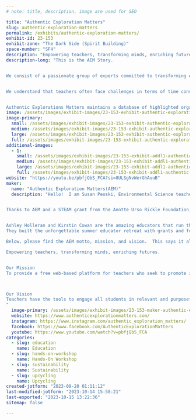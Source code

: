 ```yaml
---
# note: title, description, image are used for SEO

title: "Authentic Exploration Matters"
slug: authentic-exploration-matters
permalink: /exhibits/authentic-exploration-matters/
exhibit-id: 23-153
exhibit-zone: "The Dark Side (Spirit Building)"
space-number: "SF4"
description: "Empowering teachers, transforming minds, enriching futures."
description-long: "This is the AEM Story.


We consist of a passionate group of experts committed to transforming education. Drawing from our diverse backgrounds, we possess firsthand knowledge and experience that enable us to effectively support educational innovation. Our primary objective is to empower educators by facilitating their access to essential resources, thereby enabling them to create authentic learning opportunities within their classrooms.


​We understand that teachers often face challenges in terms of time constraints, limited resources, and financial constraints when it comes to developing compelling lessons that foster student development. Our focus is on connecting educators with cost-free resources, experiential professional development, and partnerships that enhance purposeful content engagement with classrooms.


Authentic Explorations Matters maintains a database of highlighted organizations that supply free resources and help connect teachers with the supplies and materials. We offer experiential Professional development opportunities and provide mentorship to educators seeking guidance in STEAM and sustainability initiatives."
image: /assets/images/exhibit-images/23-153-exhibit-authentic-exploration-matters-aeminwateroksign-large.png
image-primary: 
  small: /assets/images/exhibit-images/23-153-exhibit-authentic-exploration-matters-aeminwateroksign-small.png
  medium: /assets/images/exhibit-images/23-153-exhibit-authentic-exploration-matters-aeminwateroksign-medium.png
  large: /assets/images/exhibit-images/23-153-exhibit-authentic-exploration-matters-aeminwateroksign-large.png
  full: /assets/images/exhibit-images/23-153-exhibit-authentic-exploration-matters-aeminwateroksign-full.png
additional-images: 
  - 1:
    small: /assets/images/exhibit-images/23-153-exhibit-addl1-authentic-exploration-matters-aem-group-picture-small.png
    medium: /assets/images/exhibit-images/23-153-exhibit-addl1-authentic-exploration-matters-aem-group-picture-medium.png
    large: /assets/images/exhibit-images/23-153-exhibit-addl1-authentic-exploration-matters-aem-group-picture-large.png
    full: /assets/images/exhibit-images/23-153-exhibit-addl1-authentic-exploration-matters-aem-group-picture-full.png
website: "https://youtu.be/pbfjQbS_FCA?si=8ULSgNvWerGhAuuB"
maker: 
  name: "Authentic Exploration Matters(AEM)"
  description: "Hello!  I am Susan Peoski, Environmental Science teacher at Edgewater High School. I also have the privilege of being an Educator Ambassador for Authentic Exploration Matters (AEM).  I earned this title when I was selected, along with 7 other FL teachers, to attend the AEM Educator Retreat this past summer in Key Largo FL. 


Thanks to AEM and a STEAM grant from the Anntte Urso Rickle Foundation, we were able to spend one full day at Marine Lab followed by one day at the Coral Restoration Foundation.  We were immersed in hands on labs, interactive workshops, and snorkel exploration of the Mangrove ecosystems, as well as, the world's largest coral restoration project. This program was so empowering to each of us, finding like minded educators who want to bring real world sustainability and learning to our students.


Ashley Holleran and Kirstin Cowan are the amazing educators that run this non-profit. The focus is on bringing enrichment, empowerment, and exploration to teachers. These two ladies have a wealth of education, certifications,  and experience that make them experts in this area.  They were a major presenter at the OCPS Green Schools Recognition Program Awards Banquet last week, and they continue to share their teaching tools at every opportunity.
They built the unforgettable summer educator retreat with grants and funding that allowed 8 educators from K-12 public and private Florida schools to attend for free.  That still boggles my mind as this was the MOST empowering experience of my 7 year teaching career.  I could not think of a more enriching location for educators to see what AEM is doing.  

Below, please find the AEM motto, mission, and vision.  This says it all. 

Empowering teachers, transforming minds, enriching futures.


Our Mission 
To provide a free web-based platform for teachers who seek to promote innovation, collaboration, and inspiration through highly vetted science resources and experts.



Our Vision
Teachers have the tools to engage all students in relevant and purposeful content; relabeling classroom learning with a systems thinking approach.
"
  image-primary: /assets/images/exhibit-images/23-153-maker-authentic-exploration-matters-aem-medium.png
  website: https://www.authenticexplorationmatters.com/
  instagram: https://www.instagram.com/authentic_exploration_matters/
  facebook: https://www.facebook.com/AuthenticExplorationMatters
  youtube: https://www.youtube.com/watch?v=pbfjQbS_FCA
categories: 
  - slug: education
    name: Education
  - slug: hands-on-workshop
    name: Hands-On Workshop
  - slug: sustainability
    name: Sustainability
  - slug: upcycling
    name: Upcycling
created-jotform: "2023-09-20 01:11:12"
last-modified-jotform: "2023-10-14 15:58:21"
last-exported: "2023-10-15 13:22:36"
sitemap: false

---
```

